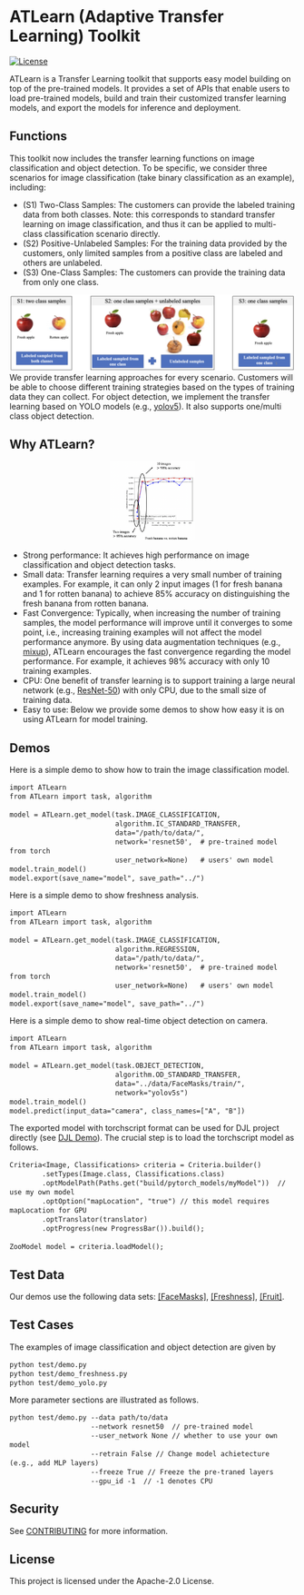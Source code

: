 # ATLearn (Adaptive Transfer Learning) Toolkit
[![License](https://img.shields.io/badge/License-Apache_2.0-blue.svg)](https://opensource.org/licenses/Apache-2.0)

ATLearn is a Transfer Learning toolkit that supports easy model building on top of the pre-trained models. 
It provides a set of APIs that enable users to load pre-trained models, build and train their customized 
transfer learning models, and export the models for inference and deployment.

## Functions
This toolkit now includes the transfer learning functions on image classification
and object detection. To be specific, we consider three scenarios for image classification (take binary
classification as an example), including:
* (S1) Two-Class Samples: The customers can provide the labeled training data from both classes. 
Note: this corresponds to standard transfer learning on image classification, and thus it can be applied
to multi-class classification scenario directly.
* (S2) Positive-Unlabeled Samples: For the training data provided by the customers, only limited samples from a positive class are labeled and others are unlabeled.
* (S3) One-Class Samples: The customers can provide the training data from only one class.

![Example](./figs/scenarios.png)
We provide transfer learning approaches for every scenario. Customers will be able to
choose different training strategies based on the types of training data they can collect. For object
detection, we implement the transfer learning based on YOLO models 
(e.g., [yolov5](https://github.com/ultralytics/yolov5)). It also supports one/multi class object 
detection.

## Why ATLearn?
<p align="center">
  <img src="./figs/example.png" width="150" title="Performance">
</p>

* Strong performance: It achieves high performance on image classification and object detection tasks.
* Small data: Transfer learning requires a very small number of training examples. For example,
it can only 2 input images (1 for fresh banana and 1 for rotten banana) to achieve 85% accuracy on distinguishing the fresh banana from rotten banana.
* Fast Convergence: Typically, when increasing the number of training samples, the model performance will 
improve until it converges to some point, i.e., increasing training examples will not affect the model performance
anymore. By using data augmentation techniques (e.g., [mixup](https://arxiv.org/abs/1710.09412)), ATLearn encourages
the fast convergence regarding the model performance. For example, it achieves 98% accuracy with only 10 
training examples.
* CPU: One benefit of transfer learning is to support training a large neural network (e.g., [ResNet-50](https://openaccess.thecvf.com/content_cvpr_2016/papers/He_Deep_Residual_Learning_CVPR_2016_paper.pdf)) with only CPU, 
due to the small size of training data.
* Easy to use: Below we provide some demos to show how easy it is on using ATLearn for model training.

## Demos
Here is a simple demo to show how to train the image classification model.

```
import ATLearn
from ATLearn import task, algorithm

model = ATLearn.get_model(task.IMAGE_CLASSIFICATION,
                          algorithm.IC_STANDARD_TRANSFER,
                          data="/path/to/data/",
                          network='resnet50',  # pre-trained model from torch
                          user_network=None)   # users' own model
model.train_model()
model.export(save_name="model", save_path="../")
```
Here is a simple demo to show freshness analysis.
```
import ATLearn
from ATLearn import task, algorithm

model = ATLearn.get_model(task.IMAGE_CLASSIFICATION,
                          algorithm.REGRESSION,
                          data="/path/to/data/",
                          network='resnet50',  # pre-trained model from torch
                          user_network=None)   # users' own model
model.train_model()
model.export(save_name="model", save_path="../")
```
Here is a simple demo to show real-time object detection on camera.
```
import ATLearn
from ATLearn import task, algorithm

model = ATLearn.get_model(task.OBJECT_DETECTION,
                          algorithm.OD_STANDARD_TRANSFER,
                          data="../data/FaceMasks/train/",
                          network="yolov5s")
model.train_model()
model.predict(input_data="camera", class_names=["A", "B"])
```

The exported model with torchscript format can be used for DJL project directly (see [DJL Demo](https://docs.djl.ai/jupyter/load_pytorch_model.html)).
The crucial step is to load the torchscript model as follows.
```
Criteria<Image, Classifications> criteria = Criteria.builder()
        .setTypes(Image.class, Classifications.class)
        .optModelPath(Paths.get("build/pytorch_models/myModel"))  // use my own model
        .optOption("mapLocation", "true") // this model requires mapLocation for GPU
        .optTranslator(translator)
        .optProgress(new ProgressBar()).build();

ZooModel model = criteria.loadModel();
```

## Test Data
Our demos use the following data sets: [[FaceMasks]](https://www.kaggle.com/datasets/andrewmvd/face-mask-detection?select=images),
[[Freshness]](https://www.kaggle.com/datasets/dcsyanwq/fuit-freshness), 
[[Fruit]](https://www.kaggle.com/datasets/sriramr/fruits-fresh-and-rotten-for-classification).

## Test Cases
The examples of image classification and object detection are given by
```
python test/demo.py
python test/demo_freshness.py
python test/demo_yolo.py
```
More parameter sections are illustrated as follows.
```
python test/demo.py --data path/to/data 
                    --network resnet50  // pre-trained model
                    --user_network None // whether to use your own model
                    --retrain False // Change model achietecture (e.g., add MLP layers)
                    --freeze True // Freeze the pre-traned layers
                    --gpu_id -1  // -1 denotes CPU
```

## Security

See [CONTRIBUTING](CONTRIBUTING.md#security-issue-notifications) for more information.

## License

This project is licensed under the Apache-2.0 License.
